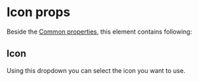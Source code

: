 # Icon props

Beside the [Common properties](../common-properties.md), this element contains following:

## Icon
Using this dropdown you can select the icon you want to use. 